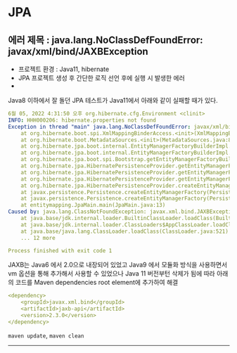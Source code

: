 # JPA 
## 에러 제목 : java.lang.NoClassDefFoundError: javax/xml/bind/JAXBException

- 프로젝트 환경 : Java11, hibernate
- JPA 프로젝트 생성 후 간단한 로직 선언 후에 실행 시 발생한 에러
- 
Java8 이하에서 잘 돌던 JPA 테스트가 Java11에서 아래와 같이 실패할 때가 있다.


```yml
6월 05, 2022 4:31:50 오후 org.hibernate.cfg.Environment <clinit>
INFO: HHH000206: hibernate.properties not found
Exception in thread "main" java.lang.NoClassDefFoundError: javax/xml/bind/JAXBException
	at org.hibernate.boot.spi.XmlMappingBinderAccess.<init>(XmlMappingBinderAccess.java:43)
	at org.hibernate.boot.MetadataSources.<init>(MetadataSources.java:86)
	at org.hibernate.jpa.boot.internal.EntityManagerFactoryBuilderImpl.<init>(EntityManagerFactoryBuilderImpl.java:212)
	at org.hibernate.jpa.boot.internal.EntityManagerFactoryBuilderImpl.<init>(EntityManagerFactoryBuilderImpl.java:174)
	at org.hibernate.jpa.boot.spi.Bootstrap.getEntityManagerFactoryBuilder(Bootstrap.java:76)
	at org.hibernate.jpa.HibernatePersistenceProvider.getEntityManagerFactoryBuilder(HibernatePersistenceProvider.java:171)
	at org.hibernate.jpa.HibernatePersistenceProvider.getEntityManagerFactoryBuilderOrNull(HibernatePersistenceProvider.java:119)
	at org.hibernate.jpa.HibernatePersistenceProvider.getEntityManagerFactoryBuilderOrNull(HibernatePersistenceProvider.java:61)
	at org.hibernate.jpa.HibernatePersistenceProvider.createEntityManagerFactory(HibernatePersistenceProvider.java:50)
	at javax.persistence.Persistence.createEntityManagerFactory(Persistence.java:79)
	at javax.persistence.Persistence.createEntityManagerFactory(Persistence.java:54)
	at entitymapping.JpaMain.main(JpaMain.java:13)
Caused by: java.lang.ClassNotFoundException: javax.xml.bind.JAXBException
	at java.base/jdk.internal.loader.BuiltinClassLoader.loadClass(BuiltinClassLoader.java:581)
	at java.base/jdk.internal.loader.ClassLoaders$AppClassLoader.loadClass(ClassLoaders.java:178)
	at java.base/java.lang.ClassLoader.loadClass(ClassLoader.java:521)
	... 12 more

Process finished with exit code 1
```
JAXB는 Java6 에서 2.0으로 내장되어 있었고 Java9 에서 모듈화 방식을 사용하면서 vm 옵션을 통해 추가해서 사용할 수 있었으나
Java 11 버전부턴 삭제가 됨에 따라 아래의 코드를 Maven dependencies root element에 추가하여 해결
```yml
<dependency>
    <groupId>javax.xml.bind</groupId>
    <artifactId>jaxb-api</artifactId>
    <version>2.3.0</version>
</dependency>
```
`maven update`, `maven clean`

---
